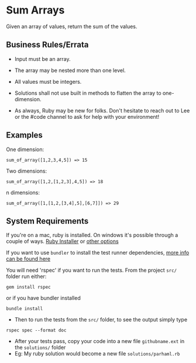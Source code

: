 # Sum Arrays

Given an array of values, return the sum of the values.

## Business Rules/Errata

- Input must be an array.
- The array may be nested more than one level.
- All values must be integers.
- Solutions shall not use built in methods to flatten the array to one-dimension.

- As always, Ruby may be new for folks. Don't hesitate to reach out to Lee or the #code channel to ask for help with your environment!

## Examples

One dimension:
```
sum_of_array([1,2,3,4,5]) => 15
```

Two dimensions:
```
sum_of_array([1,2,[1,2,3],4,5]) => 18
```

n dimensions: 

```
sum_of_array([1,[1,2,[3,4],5],[6,7]]) => 29
```

## System Requirements

If you're on a mac, ruby is installed. On windows it's possible through a couple of ways. 
[Ruby Installer](https://www.ruby-lang.org/en/documentation/installation/#rubyinstaller)
or [other options](https://www.ruby-lang.org/en/documentation/installation/)


If you want to use `bundler` to install the test runner dependencies, [more info can be found here](https://bundler.io/)


You will need 'rspec' if you want to run the tests. From the project `src/` folder run either:
```
gem install rspec
```

or if you have bundler installed

```
bundle install
```

- Then to run the tests from the `src/` folder, to see the output simply type 
```
rspec spec --format doc
```

- After your tests pass, copy your code into a new file `githubname.ext` in the `solutions/` folder
- Eg: My ruby solution would become a new file `solutions/parhaml.rb`
